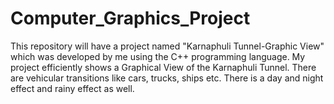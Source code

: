 # Computer_Graphics_Project
This repository will have a project named "Karnaphuli Tunnel-Graphic View" which was developed by me using the C++ programming language. My project efficiently shows  a Graphical View of the Karnaphuli Tunnel. There are vehicular transitions like cars, trucks, ships etc. There  is a day and night effect and rainy effect as well. 
